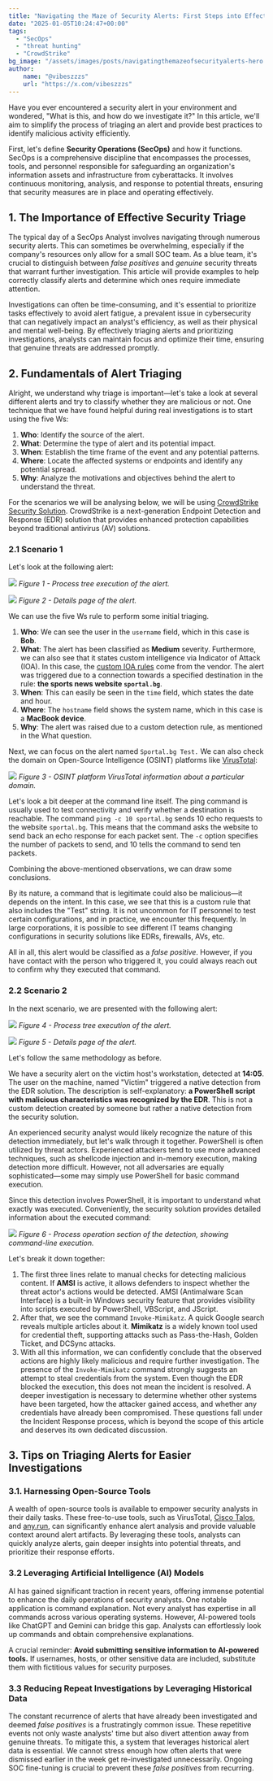 ```yaml
---
title: "Navigating the Maze of Security Alerts: First Steps into Effective Triage"
date: "2025-01-05T10:24:47+00:00"
tags: 
  - "SecOps"
  - "threat hunting"
  - "CrowdStrike"
bg_image: "/assets/images/posts/navigatingthemazeofsecurityalerts-hero.webp"
author:
    name: "@vibeszzzs"
    url: "https://x.com/vibeszzzs"
---
```

Have you ever encountered a security alert in your environment and wondered, "What is this, and how do we investigate it?" In this article, we'll aim to simplify the process of triaging an alert and provide best practices to identify malicious activity efficiently.

First, let's define **Security Operations (SecOps)** and how it functions. SecOps is a comprehensive discipline that encompasses the processes, tools, and personnel responsible for safeguarding an organization's information assets and infrastructure from cyberattacks. It involves continuous monitoring, analysis, and response to potential threats, ensuring that security measures are in place and operating effectively.

## 1. The Importance of Effective Security Triage

The typical day of a SecOps Analyst involves navigating through numerous security alerts. This can sometimes be overwhelming, especially if the company's resources only allow for a small SOC team. As a blue team, it's crucial to distinguish between _false positives_ and _genuine_ security threats that warrant further investigation. This article will provide examples to help correctly classify alerts and determine which ones require immediate attention.

Investigations can often be time-consuming, and it's essential to prioritize tasks effectively to avoid alert fatigue, a prevalent issue in cybersecurity that can negatively impact an analyst's efficiency, as well as their physical and mental well-being. By effectively triaging alerts and prioritizing investigations, analysts can maintain focus and optimize their time, ensuring that genuine threats are addressed promptly.

## 2. Fundamentals of Alert Triaging

Alright, we understand why triage is important—let's take a look at several different alerts and try to classify whether they are malicious or not. One technique that we have found helpful during real investigations is to start using the five Ws:

1. **Who**: Identify the source of the alert.
2. **What**: Determine the type of alert and its potential impact.
3. **When**: Establish the time frame of the event and any potential patterns.
4. **Where**: Locate the affected systems or endpoints and identify any potential spread.
5. **Why**: Analyze the motivations and objectives behind the alert to understand the threat.

For the scenarios we will be analysing below, we will be using [CrowdStrike Security Solution](https://www.crowdstrike.com/). CrowdStrike is a next-generation Endpoint Detection and Response (EDR) solution that provides enhanced protection capabilities beyond traditional antivirus (AV) solutions.

### 2.1 Scenario 1

Let's look at the following alert:

![](/assets/images/posts/navigatingthemazeofsecurityalerts-image6.png)
_Figure 1 - Process tree execution of the alert._

![](/assets/images/posts/navigatingthemazeofsecurityalerts-image2.png)
_Figure 2 - Details page of the alert._

We can use the five Ws rule to perform some initial triaging.

1. **Who**: We can see the user in the `username` field, which in this case is **Bob**.
2. **What**: The alert has been classified as **Medium** severity. Furthermore, we can also see that it states custom intelligence via Indicator of Attack (IOA). In this case, the [custom IOA rules](https://www.crowdstrike.com/blog/tech-center/custom-ioas/) come from the vendor. The alert was triggered due to a connection towards a specified destination in the rule: **the sports news website `sportal.bg`**.
3. **When**: This can easily be seen in the `time` field, which states the date and hour.
4. **Where**: The `hostname` field shows the system name, which in this case is a **MacBook device**.
5. **Why**: The alert was raised due to a custom detection rule, as mentioned in the What question.

Next, we can focus on the alert named `Sportal.bg Test.` We can also check the domain on Open-Source Intelligence (OSINT) platforms like [VirusTotal](https://www.virustotal.com/):

![](/assets/images/posts/navigatingthemazeofsecurityalerts-image4.png)
_Figure 3 - OSINT platform VirusTotal information about a particular domain._

Let's look a bit deeper at the command line itself. The ping command is usually used to test connectivity and verify whether a destination is reachable. The command `ping -c 10 sportal.bg` sends 10 echo requests to the website `sportal.bg`. This means that the command asks the website to send back an echo response for each packet sent. The `-c` option specifies the number of packets to send, and 10 tells the command to send ten packets.

Combining the above-mentioned observations, we can draw some conclusions.

By its nature, a command that is legitimate could also be malicious—it depends on the intent. In this case, we see that this is a custom rule that also includes the "Test" string. It is not uncommon for IT personnel to test certain configurations, and in practice, we encounter this frequently. In large corporations, it is possible to see different IT teams changing configurations in security solutions like EDRs, firewalls, AVs, etc.

All in all, this alert would be classified as a _false positive_. However, if you have contact with the person who triggered it, you could always reach out to confirm why they executed that command.

### 2.2 Scenario 2

In the next scenario, we are presented with the following alert:

![](/assets/images/posts/navigatingthemazeofsecurityalerts-image5.png)
_Figure 4 - Process tree execution of the alert._

![](/assets/images/posts/navigatingthemazeofsecurityalerts-image3.png)
_Figure 5 - Details page of the alert._

Let's follow the same methodology as before.

We have a security alert on the victim host's workstation, detected at **14:05**. The user on the machine, named "Victim" triggered a native detection from the EDR solution. The description is self-explanatory: **a PowerShell script with malicious characteristics was recognized by the EDR**. This is not a custom detection created by someone but rather a native detection from the security solution.

An experienced security analyst would likely recognize the nature of this detection immediately, but let's walk through it together. PowerShell is often utilized by threat actors. Experienced attackers tend to use more advanced techniques, such as shellcode injection and in-memory execution, making detection more difficult. However, not all adversaries are equally sophisticated—some may simply use PowerShell for basic command execution.

Since this detection involves PowerShell, it is important to understand what exactly was executed. Conveniently, the security solution provides detailed information about the executed command:

![](/assets/images/posts/navigatingthemazeofsecurityalerts-image1.png)
_Figure 6 - Process operation section of the detection, showing command-line execution._

Let's break it down together:

1. The first three lines relate to manual checks for detecting malicious content. If **AMSI** is active, it allows defenders to inspect whether the threat actor's actions would be detected. AMSI (Antimalware Scan Interface) is a built-in Windows security feature that provides visibility into scripts executed by PowerShell, VBScript, and JScript.
2. After that, we see the command `Invoke-Mimikatz`. A quick Google search reveals multiple articles about it. **Mimikatz** is a widely known tool used for credential theft, supporting attacks such as Pass-the-Hash, Golden Ticket, and DCSync attacks.
3. With all this information, we can confidently conclude that the observed actions are highly likely malicious and require further investigation. The presence of the `Invoke-Mimikatz` command strongly suggests an attempt to steal credentials from the system. Even though the EDR blocked the execution, this does not mean the incident is resolved. A deeper investigation is necessary to determine whether other systems have been targeted, how the attacker gained access, and whether any credentials have already been compromised. These questions fall under the Incident Response process, which is beyond the scope of this article and deserves its own dedicated discussion.

## 3. Tips on Triaging Alerts for Easier Investigations

### 3.1. Harnessing Open-Source Tools

A wealth of open-source tools is available to empower security analysts in their daily tasks. These free-to-use tools, such as VirusTotal, [Cisco Talos](https://www.talosintelligence.com/), and [any.run](https://any.run/), can significantly enhance alert analysis and provide valuable context around alert artifacts. By leveraging these tools, analysts can quickly analyze alerts, gain deeper insights into potential threats, and prioritize their response efforts.

### 3.2 Leveraging Artificial Intelligence (AI) Models

AI has gained significant traction in recent years, offering immense potential to enhance the daily operations of security analysts. One notable application is command explanation. Not every analyst has expertise in all commands across various operating systems. However, AI-powered tools like ChatGPT and Gemini can bridge this gap. Analysts can effortlessly look up commands and obtain comprehensive explanations.

A crucial reminder: **Avoid submitting sensitive information to AI-powered tools.** If usernames, hosts, or other sensitive data are included, substitute them with fictitious values for security purposes.

### 3.3 Reducing Repeat Investigations by Leveraging Historical Data

The constant recurrence of alerts that have already been investigated and deemed _false positives_ is a frustratingly common issue. These repetitive events not only waste analysts' time but also divert attention away from genuine threats. To mitigate this, a system that leverages historical alert data is essential. We cannot stress enough how often alerts that were dismissed earlier in the week get re-investigated unnecessarily. Ongoing SOC fine-tuning is crucial to prevent these _false positives_ from recurring.
